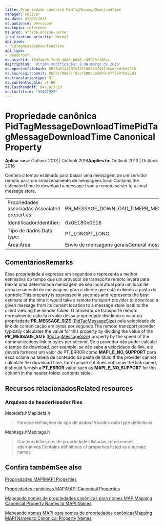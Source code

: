 ```yaml
---
title: Propriedade canônica PidTagMessageDownloadTime
manager: soliver
ms.date: 03/09/2015
ms.audience: Developer
ms.topic: reference
ms.prod: office-online-server
localization_priority: Normal
api_name:
- PidTagMessageDownloadTime
api_type:
- HeaderDef
ms.assetid: f0d34dd6-7ddb-4843-b848-c89923ff80cc
description: 'Última modificação: 9 de março de 2015'
ms.openlocfilehash: 8078d31af497a437c983da7447a0aebbdfb643fb
ms.sourcegitcommit: 8657170d071f9bcf680aba50b9c07f2a4fb82283
ms.translationtype: MT
ms.contentlocale: pt-BR
ms.lasthandoff: 04/28/2019
ms.locfileid: "33407925"
---
```

# <a name="pidtagmessagedownloadtime-canonical-property"></a><span data-ttu-id="741ae-103">Propriedade canônica PidTagMessageDownloadTime</span><span class="sxs-lookup"><span data-stu-id="741ae-103">PidTagMessageDownloadTime Canonical Property</span></span>

  
  
<span data-ttu-id="741ae-104">**Aplica-se a**: Outlook 2013 | Outlook 2016</span><span class="sxs-lookup"><span data-stu-id="741ae-104">**Applies to**: Outlook 2013 | Outlook 2016</span></span> 
  
<span data-ttu-id="741ae-105">Contém o tempo estimado para baixar uma mensagem de um servidor remoto para um armazenamento de mensagens local.</span><span class="sxs-lookup"><span data-stu-id="741ae-105">Contains the estimated time to download a message from a remote server to a local message store.</span></span> 
  
|||
|:-----|:-----|
|<span data-ttu-id="741ae-106">Propriedades associadas:</span><span class="sxs-lookup"><span data-stu-id="741ae-106">Associated properties:</span></span>  <br/> |<span data-ttu-id="741ae-107">PR_MESSAGE_DOWNLOAD_TIME</span><span class="sxs-lookup"><span data-stu-id="741ae-107">PR_MESSAGE_DOWNLOAD_TIME</span></span>  <br/> |
|<span data-ttu-id="741ae-108">Identificador:</span><span class="sxs-lookup"><span data-stu-id="741ae-108">Identifier:</span></span>  <br/> |<span data-ttu-id="741ae-109">0x0E18</span><span class="sxs-lookup"><span data-stu-id="741ae-109">0x0E18</span></span>  <br/> |
|<span data-ttu-id="741ae-110">Tipo de dados:</span><span class="sxs-lookup"><span data-stu-id="741ae-110">Data type:</span></span>  <br/> |<span data-ttu-id="741ae-111">PT_LONG</span><span class="sxs-lookup"><span data-stu-id="741ae-111">PT_LONG</span></span>  <br/> |
|<span data-ttu-id="741ae-112">Área:</span><span class="sxs-lookup"><span data-stu-id="741ae-112">Area:</span></span>  <br/> |<span data-ttu-id="741ae-113">Envio de mensagens gerais</span><span class="sxs-lookup"><span data-stu-id="741ae-113">General messaging</span></span>  <br/> |
   
## <a name="remarks"></a><span data-ttu-id="741ae-114">Comentários</span><span class="sxs-lookup"><span data-stu-id="741ae-114">Remarks</span></span>

<span data-ttu-id="741ae-115">Essa propriedade é expressa em segundos e representa a melhor estimativa do tempo que um provedor de transporte remoto levará para baixar uma determinada mensagem de seu local atual para um local de armazenamento de mensagens para o cliente que está exibindo a pasta de controle.</span><span class="sxs-lookup"><span data-stu-id="741ae-115">This property is expressed in seconds and represents the best estimate of the time it would take a remote transport provider to download a given message from its current location to a message store local to the client viewing the header folder.</span></span> <span data-ttu-id="741ae-116">O provedor de transporte remoto normalmente calcula o valor dessa propriedade dividindo o valor da propriedade **PR_MESSAGE_SIZE** ([PidTagMessageSize](pidtagmessagesize-canonical-property.md)) pela velocidade do link de comunicação em bytes por segundo.</span><span class="sxs-lookup"><span data-stu-id="741ae-116">The remote transport provider typically calculates the value for this property by dividing the value of the **PR_MESSAGE_SIZE** ([PidTagMessageSize](pidtagmessagesize-canonical-property.md)) property by the speed of the communications link in bytes per second.</span></span> <span data-ttu-id="741ae-117">Se o provedor não puder calcular o tempo de download, por exemplo, se não sabe **a** velocidade do link, ele deverá fornecer um valor de PT_ERROR como **MAPI_E_NO_SUPPORT** para essa coluna na tabela de conteúdo da pasta de título.</span><span class="sxs-lookup"><span data-stu-id="741ae-117">If the provider cannot calculate the download time, for example if it does not know the link speed, it should furnish a **PT_ERROR** value such as **MAPI_E_NO_SUPPORT** for this column in the header folder contents table.</span></span> 
  
## <a name="related-resources"></a><span data-ttu-id="741ae-118">Recursos relacionados</span><span class="sxs-lookup"><span data-stu-id="741ae-118">Related resources</span></span>

### <a name="header-files"></a><span data-ttu-id="741ae-119">Arquivos de header</span><span class="sxs-lookup"><span data-stu-id="741ae-119">Header files</span></span>

<span data-ttu-id="741ae-120">Mapidefs.h</span><span class="sxs-lookup"><span data-stu-id="741ae-120">Mapidefs.h</span></span>
  
> <span data-ttu-id="741ae-121">Fornece definições de tipo de dados.</span><span class="sxs-lookup"><span data-stu-id="741ae-121">Provides data type definitions.</span></span>
    
<span data-ttu-id="741ae-122">Mapitags.h</span><span class="sxs-lookup"><span data-stu-id="741ae-122">Mapitags.h</span></span>
  
> <span data-ttu-id="741ae-123">Contém definições de propriedades listadas como nomes alternativos.</span><span class="sxs-lookup"><span data-stu-id="741ae-123">Contains definitions of properties listed as alternate names.</span></span>
    
## <a name="see-also"></a><span data-ttu-id="741ae-124">Confira também</span><span class="sxs-lookup"><span data-stu-id="741ae-124">See also</span></span>



[<span data-ttu-id="741ae-125">Propriedades MAPI</span><span class="sxs-lookup"><span data-stu-id="741ae-125">MAPI Properties</span></span>](mapi-properties.md)
  
[<span data-ttu-id="741ae-126">Propriedades canônicas MAPI</span><span class="sxs-lookup"><span data-stu-id="741ae-126">MAPI Canonical Properties</span></span>](mapi-canonical-properties.md)
  
[<span data-ttu-id="741ae-127">Mapeando nomes de propriedades canônicas para nomes MAPI</span><span class="sxs-lookup"><span data-stu-id="741ae-127">Mapping Canonical Property Names to MAPI Names</span></span>](mapping-canonical-property-names-to-mapi-names.md)
  
[<span data-ttu-id="741ae-128">Mapeando nomes MAPI para nomes de propriedades canônicas</span><span class="sxs-lookup"><span data-stu-id="741ae-128">Mapping MAPI Names to Canonical Property Names</span></span>](mapping-mapi-names-to-canonical-property-names.md)

